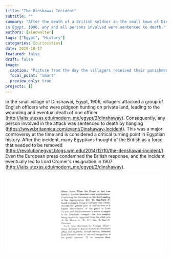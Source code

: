 ```yaml
---
title: "The Dinshawai Incident"
subtitle: ""
summary: "After the death of a British soldier in the small town of Dinshawai
in Egypt, 1906, any and all persons involved were sentenced to death."
authors: [alecwalter]
tags: ["Egypt", "History"]
categories: [curiosities]
date: 2019-10-17
featured: false
draft: false
image:
  caption: "Picture from the day the villagers received their punishment."
  focal_point: "Smart"
  preview_only: true
projects: []
---
```


In the small village of Dinshawai, Egypt, 1906, villagers attacked a group of
English officers who were pidgeon hunting on private land, leading to the
wounding and eventual death of one officer (http://laits.utexas.edu/modern_me/egypt/2/dinshaway).
Consequently, any person involved in the attack was sentenced to death by
hanging (https://www.britannica.com/event/Dinshaway-Incident). This was a major
controversy at the time and is considered a critical turning point in Egyptian
history. After the incident, many Egyptians thought of the British as a force
that needed to be removed (http://revolutionegypt.blogs.wm.edu/2014/12/10/the-denshawai-incident/).
Even the European press condemned the British response, and the incident
eventually led to Lord Cromer's resignation in 1907 (http://laits.utexas.edu/modern_me/egypt/2/dinshaway).


![paperPicture](paperPicture.jpg)
